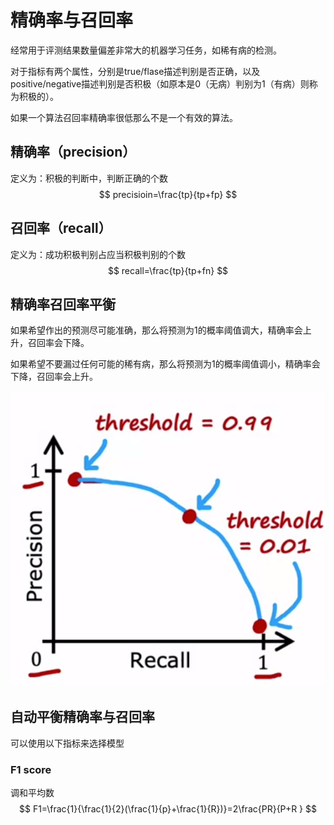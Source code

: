# 精确率与召回率

经常用于评测结果数量偏差非常大的机器学习任务，如稀有病的检测。

对于指标有两个属性，分别是true/flase描述判别是否正确，以及positive/negative描述判别是否积极（如原本是0（无病）判别为1（有病）则称为积极的）。

如果一个算法召回率精确率很低那么不是一个有效的算法。

## 精确率（precision）

定义为：积极的判断中，判断正确的个数
$$
precisioin=\frac{tp}{tp+fp}
$$

## 召回率（recall）

定义为：成功积极判别占应当积极判别的个数
$$
recall=\frac{tp}{tp+fn}
$$

## 精确率召回率平衡

如果希望作出的预测尽可能准确，那么将预测为1的概率阈值调大，精确率会上升，召回率会下降。 

如果希望不要漏过任何可能的稀有病，那么将预测为1的概率阈值调小，精确率会下降，召回率会上升。

![image-20230212004322053](./%E7%B2%BE%E7%A1%AE%E7%8E%87%E4%B8%8E%E5%8F%AC%E5%9B%9E%E7%8E%87.assets/image-20230212004322053.png)

## 自动平衡精确率与召回率

可以使用以下指标来选择模型

### F1 score

调和平均数
$$
F1=\frac{1}{\frac{1}{2}(\frac{1}{p}+\frac{1}{R})}=2\frac{PR}{P+R }
$$
